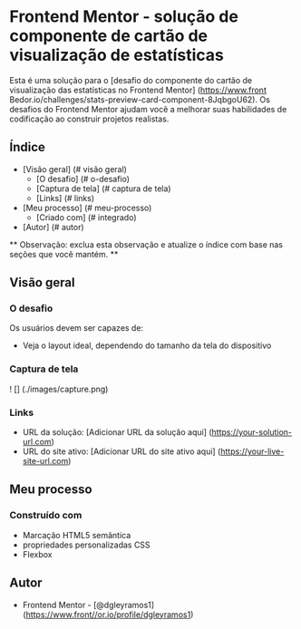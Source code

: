 # Frontend Mentor - solução de componente de cartão de visualização de estatísticas

Esta é uma solução para o [desafio do componente do cartão de visualização das estatísticas no Frontend Mentor] (https://www.front Bedor.io/challenges/stats-preview-card-component-8JqbgoU62). Os desafios do Frontend Mentor ajudam você a melhorar suas habilidades de codificação ao construir projetos realistas.

## Índice

- [Visão geral] (# visão geral)
  - [O desafio] (# o-desafio)
  - [Captura de tela] (# captura de tela)
  - [Links] (# links)
- [Meu processo] (# meu-processo)
  - [Criado com] (# integrado)
- [Autor] (# autor)

** Observação: exclua esta observação e atualize o índice com base nas seções que você mantém. **

## Visão geral

### O desafio

Os usuários devem ser capazes de:

- Veja o layout ideal, dependendo do tamanho da tela do dispositivo

### Captura de tela

! [] (./images/capture.png)

### Links

- URL da solução: [Adicionar URL da solução aqui] (https://your-solution-url.com)
- URL do site ativo: [Adicionar URL do site ativo aqui] (https://your-live-site-url.com)

## Meu processo

### Construído com

- Marcação HTML5 semântica
- propriedades personalizadas CSS
- Flexbox


## Autor

- Frontend Mentor - [@dgleyramos1] (https://www.front//or.io/profile/dgleyramos1)